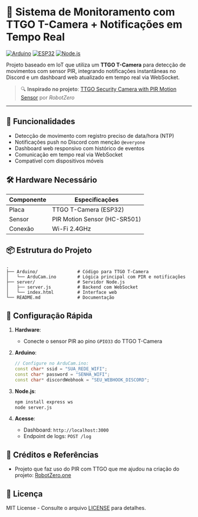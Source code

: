 # 🚨 Sistema de Monitoramento com TTGO T-Camera + Notificações em Tempo Real

[![Arduino](https://img.shields.io/badge/Arduino-Compatible-green)](https://www.arduino.cc/)
[![ESP32](https://img.shields.io/badge/ESP32-TTGO_T--Camera-blue)](https://www.lilygo.cc/products/t-camera)
[![Node.js](https://img.shields.io/badge/Node.js-18%2B-brightgreen)](https://nodejs.org/)

Projeto baseado em IoT que utiliza um **TTGO T-Camera** para detecção de movimentos com sensor PIR, integrando notificações instantâneas no Discord e um dashboard web atualizado em tempo real via WebSocket.

> 🔍 **Inspirado no projeto**: [TTGO Security Camera with PIR Motion Sensor](https://robotzero.one/ttgo-security-camera-pir/) por *RobotZero*

---

## 🌟 Funcionalidades

- Detecção de movimento com registro preciso de data/hora (NTP)
- Notificações push no Discord com menção `@everyone`
- Dashboard web responsivo com histórico de eventos
- Comunicação em tempo real via WebSocket
- Compatível com dispositivos móveis

## 🛠 Hardware Necessário

| Componente | Especificações |
|------------|----------------|
| Placa | TTGO T-Camera (ESP32) |
| Sensor | PIR Motion Sensor (HC-SR501) |
| Conexão | Wi-Fi 2.4GHz |

## 📦 Estrutura do Projeto

```
.
├── Arduino/               # Código para TTGO T-Camera
│   └── ArduCam.ino        # Lógica principal com PIR e notificações
├── server/                # Servidor Node.js
│   ├── server.js          # Backend com WebSocket
│   └── index.html         # Interface web
└── README.md              # Documentação
```

## 🚀 Configuração Rápida

1. **Hardware**:
   - Conecte o sensor PIR ao pino `GPIO33` do TTGO T-Camera

2. **Arduino**:
   ```cpp
   // Configure no ArduCam.ino:
   const char* ssid = "SUA_REDE_WIFI";
   const char* password = "SENHA_WIFI";
   const char* discordWebhook = "SEU_WEBHOOK_DISCORD";
   ```

3. **Node.js**:
   ```bash
   npm install express ws
   node server.js
   ```

4. **Acesse**:
   - Dashboard: `http://localhost:3000`
   - Endpoint de logs: `POST /log`

## 🤝 Créditos e Referências

- Projeto que faz uso do PIR com TTGO que me ajudou na criação do projeto: [RobotZero.one](https://robotzero.one/ttgo-security-camera-pir/)

## 📄 Licença

MIT License - Consulte o arquivo [LICENSE](LICENSE) para detalhes.
